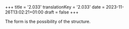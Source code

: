 +++
title = '2.033'
translationKey = '2.033'
date = 2023-11-26T13:02:21+01:00
draft = false
+++

The form is the possibility of the structure.
